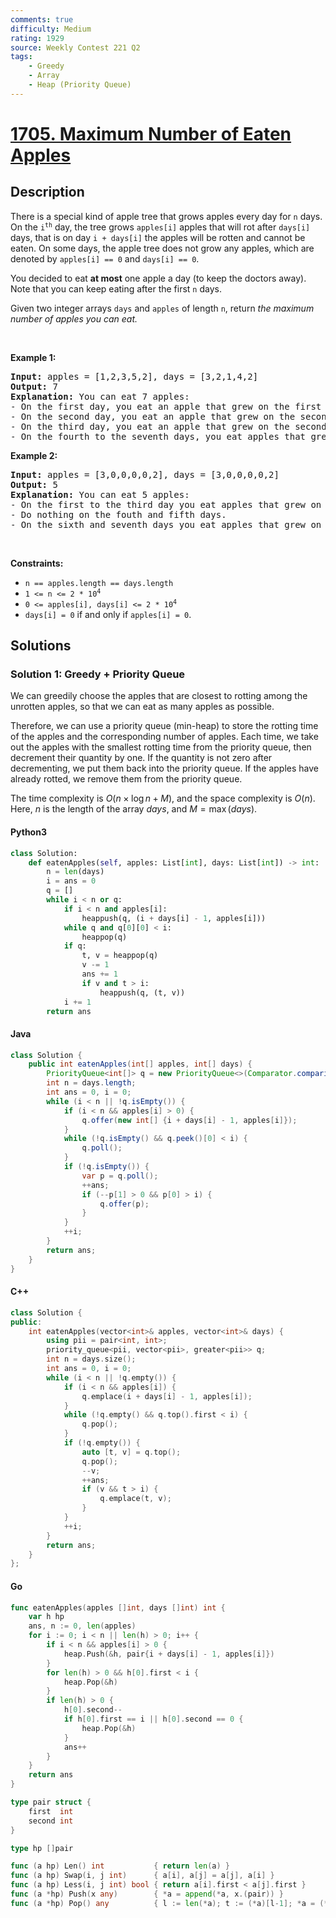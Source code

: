 ```yaml
---
comments: true
difficulty: Medium
rating: 1929
source: Weekly Contest 221 Q2
tags:
    - Greedy
    - Array
    - Heap (Priority Queue)
---
```


<!-- problem:start -->

# [1705. Maximum Number of Eaten Apples](https://leetcode.com/problems/maximum-number-of-eaten-apples)

## Description

<!-- description:start -->

<p>There is a special kind of apple tree that grows apples every day for <code>n</code> days. On the <code>i<sup>th</sup></code> day, the tree grows <code>apples[i]</code> apples that will rot after <code>days[i]</code> days, that is on day <code>i + days[i]</code> the apples will be rotten and cannot be eaten. On some days, the apple tree does not grow any apples, which are denoted by <code>apples[i] == 0</code> and <code>days[i] == 0</code>.</p>

<p>You decided to eat <strong>at most</strong> one apple a day (to keep the doctors away). Note that you can keep eating after the first <code>n</code> days.</p>

<p>Given two integer arrays <code>days</code> and <code>apples</code> of length <code>n</code>, return <em>the maximum number of apples you can eat.</em></p>

<p>&nbsp;</p>
<p><strong class="example">Example 1:</strong></p>

<pre>
<strong>Input:</strong> apples = [1,2,3,5,2], days = [3,2,1,4,2]
<strong>Output:</strong> 7
<strong>Explanation:</strong> You can eat 7 apples:
- On the first day, you eat an apple that grew on the first day.
- On the second day, you eat an apple that grew on the second day.
- On the third day, you eat an apple that grew on the second day. After this day, the apples that grew on the third day rot.
- On the fourth to the seventh days, you eat apples that grew on the fourth day.
</pre>

<p><strong class="example">Example 2:</strong></p>

<pre>
<strong>Input:</strong> apples = [3,0,0,0,0,2], days = [3,0,0,0,0,2]
<strong>Output:</strong> 5
<strong>Explanation:</strong> You can eat 5 apples:
- On the first to the third day you eat apples that grew on the first day.
- Do nothing on the fouth and fifth days.
- On the sixth and seventh days you eat apples that grew on the sixth day.
</pre>

<p>&nbsp;</p>
<p><strong>Constraints:</strong></p>

<ul>
	<li><code>n == apples.length == days.length</code></li>
	<li><code>1 &lt;= n &lt;= 2 * 10<sup>4</sup></code></li>
	<li><code>0 &lt;= apples[i], days[i] &lt;= 2 * 10<sup>4</sup></code></li>
	<li><code>days[i] = 0</code> if and only if <code>apples[i] = 0</code>.</li>
</ul>

<!-- description:end -->

## Solutions

<!-- solution:start -->

### Solution 1: Greedy + Priority Queue

We can greedily choose the apples that are closest to rotting among the unrotten apples, so that we can eat as many apples as possible.

Therefore, we can use a priority queue (min-heap) to store the rotting time of the apples and the corresponding number of apples. Each time, we take out the apples with the smallest rotting time from the priority queue, then decrement their quantity by one. If the quantity is not zero after decrementing, we put them back into the priority queue. If the apples have already rotted, we remove them from the priority queue.

The time complexity is $O(n \times \log n + M)$, and the space complexity is $O(n)$. Here, $n$ is the length of the array $\textit{days}$, and $M = \max(\textit{days})$.

<!-- tabs:start -->

#### Python3

```python
class Solution:
    def eatenApples(self, apples: List[int], days: List[int]) -> int:
        n = len(days)
        i = ans = 0
        q = []
        while i < n or q:
            if i < n and apples[i]:
                heappush(q, (i + days[i] - 1, apples[i]))
            while q and q[0][0] < i:
                heappop(q)
            if q:
                t, v = heappop(q)
                v -= 1
                ans += 1
                if v and t > i:
                    heappush(q, (t, v))
            i += 1
        return ans
```

#### Java

```java
class Solution {
    public int eatenApples(int[] apples, int[] days) {
        PriorityQueue<int[]> q = new PriorityQueue<>(Comparator.comparingInt(a -> a[0]));
        int n = days.length;
        int ans = 0, i = 0;
        while (i < n || !q.isEmpty()) {
            if (i < n && apples[i] > 0) {
                q.offer(new int[] {i + days[i] - 1, apples[i]});
            }
            while (!q.isEmpty() && q.peek()[0] < i) {
                q.poll();
            }
            if (!q.isEmpty()) {
                var p = q.poll();
                ++ans;
                if (--p[1] > 0 && p[0] > i) {
                    q.offer(p);
                }
            }
            ++i;
        }
        return ans;
    }
}
```

#### C++

```cpp
class Solution {
public:
    int eatenApples(vector<int>& apples, vector<int>& days) {
        using pii = pair<int, int>;
        priority_queue<pii, vector<pii>, greater<pii>> q;
        int n = days.size();
        int ans = 0, i = 0;
        while (i < n || !q.empty()) {
            if (i < n && apples[i]) {
                q.emplace(i + days[i] - 1, apples[i]);
            }
            while (!q.empty() && q.top().first < i) {
                q.pop();
            }
            if (!q.empty()) {
                auto [t, v] = q.top();
                q.pop();
                --v;
                ++ans;
                if (v && t > i) {
                    q.emplace(t, v);
                }
            }
            ++i;
        }
        return ans;
    }
};
```

#### Go

```go
func eatenApples(apples []int, days []int) int {
	var h hp
	ans, n := 0, len(apples)
	for i := 0; i < n || len(h) > 0; i++ {
		if i < n && apples[i] > 0 {
			heap.Push(&h, pair{i + days[i] - 1, apples[i]})
		}
		for len(h) > 0 && h[0].first < i {
			heap.Pop(&h)
		}
		if len(h) > 0 {
			h[0].second--
			if h[0].first == i || h[0].second == 0 {
				heap.Pop(&h)
			}
			ans++
		}
	}
	return ans
}

type pair struct {
	first  int
	second int
}

type hp []pair

func (a hp) Len() int           { return len(a) }
func (a hp) Swap(i, j int)      { a[i], a[j] = a[j], a[i] }
func (a hp) Less(i, j int) bool { return a[i].first < a[j].first }
func (a *hp) Push(x any)        { *a = append(*a, x.(pair)) }
func (a *hp) Pop() any          { l := len(*a); t := (*a)[l-1]; *a = (*a)[:l-1]; return t }
```

<!-- tabs:end -->

<!-- solution:end -->

<!-- problem:end -->
